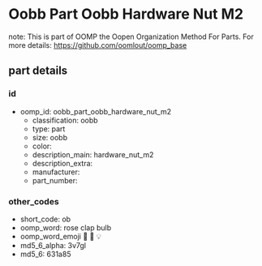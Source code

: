 # Oobb Part Oobb Hardware Nut M2  

note: This is part of OOMP the Oopen Organization Method For Parts. For more details: https://github.com/oomlout/oomp_base

##  part details





### id
* oomp_id: oobb_part_oobb_hardware_nut_m2
  * classification: oobb
  * type: part
  * size: oobb
  * color: 
  * description_main: hardware_nut_m2
  * description_extra: 
  * manufacturer: 
  * part_number: 

### other_codes
* short_code: ob
* oomp_word: rose clap bulb
* oomp_word_emoji :rose: :clap: :bulb:
* md5_6_alpha: 3v7gl
* md5_6: 631a85